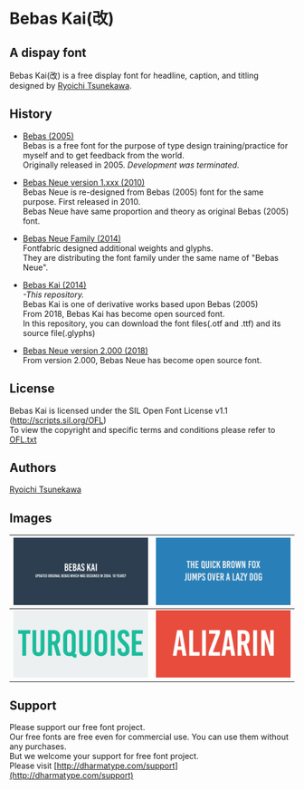 # Bebas Kai(改)


## A dispay font
Bebas Kai(改) is a free display font for headline, caption, and titling designed by [Ryoichi Tsunekawa](http://dharmatype.com).   


## History
*  [Bebas (2005)](https://github.com/dharmatype/Bebas)  
Bebas is a free font for the purpose of type design training/practice for myself and to get feedback from the world.  
Originally released in 2005. *Development was terminated.*

* [Bebas Neue version 1.xxx (2010)](https://github.com/dharmatype/Bebas-Neue)  
Bebas Neue is re-designed from Bebas (2005) font for the same purpose. First released in 2010.  
Bebas Neue have same proportion and theory as original Bebas (2005) font.  

* [Bebas Neue Family (2014)](http://www.fontfabric.com/bebas-neue/)  
Fontfabric designed additional weights and glyphs.  
They are distributing the font family under the same name of "Bebas Neue".

* [Bebas Kai (2014)](https://github.com/dharmatype/Bebas-Kai)    
*-This repository.*  
Bebas Kai is one of derivative works based upon Bebas (2005)  
From 2018, Bebas Kai has become open sourced font.  
In this repository, you can download the font files(.otf and .ttf) and its source file(.glyphs)

* [Bebas Neue version 2.000 (2018)](https://github.com/dharmatype/Bebas-Neue)  
From version 2.000, Bebas Neue has become open source font.   


## License
Bebas Kai is licensed under the SIL Open Font License v1.1 (<http://scripts.sil.org/OFL>)  
To view the copyright and specific terms and conditions please refer to [OFL.txt](https://github.com/dharmatype/Bebas-Kai/blob/master/OFL.txt)


## Authors
[Ryoichi Tsunekawa](http://dharmatype.com)  


## Images
![/documentation/img/BebasKai_001.png](/documentation/img/BebasKai_001.png)|![/documentation/img/BebasKai_002.png](/documentation/img/BebasKai_002.png)
----|----
![/documentation/img/BebasKai_003.png](/documentation/img/BebasKai_003.png)|![/documentation/img/BebasKai_004.png](/documentation/img/BebasKai_004.png)


## Support
Please support our free font project.  
Our free fonts are free even for commercial use. You can use them without any purchases.  
But we welcome your support for free font project.   
Please visit [http://dharmatype.com/support](http://dharmatype.com/support)
